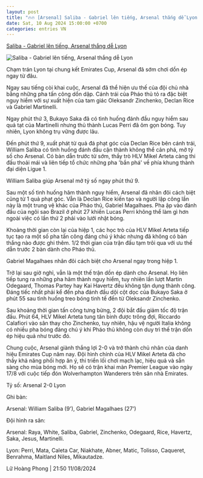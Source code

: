 ```yaml
---
layout: post
title: "🔥🔥 [Arsenal] Saliba - Gabriel lên tiếng, Arsenal thắng dễ Lyon"
date: Sat, 10 Aug 2024 15:00:00 +0700
categories: entries VN
---
```

[Saliba - Gabriel lên tiếng, Arsenal thắng dễ Lyon](https://www.tinthethao.com.vn/saliba-gabriel-len-tieng-arsenal-thang-de-lyon-d774053.html)

![Saliba - Gabriel lên tiếng, Arsenal thắng dễ Lyon](https://media.tinthethao.com.vn/resize/534x280/files/bongda/2024/08/11/saliba-gabriel-len-tieng-arsenal-thang-de-lyon-1723387827257jpg.jpg)

Chạm trán Lyon tại chung kết Emirates Cup, Arsenal đã sớm chơi dồn ép ngay từ đâu.

Ngay sau tiếng còi khai cuộc, Arsenal đã thể hiện ưu thế của đội chủ nhà bằng những pha tấn công dồn dập. Cánh trái của Pháo thủ tỏ ra đặc biệt nguy hiểm với sự xuất hiện của tam giác Oleksandr Zinchenko, Declan Rice và Gabriel Martinelli.

Ngay phút thứ 3, Bukayo Saka đã có tình huống đánh đầu nguy hiểm sau quả tạt của Martinelli nhưng thủ thành Lucas Perri đã ôm gọn bóng. Tuy nhiên, Lyon không trụ vững được lâu.

Đến phút thứ 9, xuất phát từ quả đá phạt góc của Declan Rice bên cánh trái, William Saliba có tình huống đánh đầu cận thành không thể cản phá, mở tỷ số cho Arsenal. Có bàn dẫn trước từ sớm, thầy trò HLV Mikel Arteta càng thi đấu thoải mái và liên tiếp tổ chức những pha 'bắn phá' về phía khung thành đại diện Ligue 1.

William Saliba giúp Arsenal mở tỷ số ngay phút thứ 9.

Sau một số tình huống hãm thành nguy hiểm, Arsenal đã nhân đôi cách biệt cũng từ 1 quả phạt góc. Vẫn là Declan Rice kiến tạo và người lập công lần này là một trung vệ khác của Pháo thủ, Gabriel Magalhaes. Pha ập vào đánh đầu của ngôi sao Brazil ở phút 27 khiến Lucas Perri không thể làm gì hơn ngoài việc có lần thứ 2 phải vào lưới nhặt bóng.

Khoảng thời gian còn lại của hiệp 1, các học trò của HLV Mikel Arteta tiếp tục tạo ra một số pha tấn công đáng chú ý khác nhưng đã không có bàn thắng nào được ghi thêm. 1/2 thời gian của trận đấu tạm trôi qua với ưu thế dẫn trước 2 bàn dành cho Pháo thủ.

Gabriel Magalhaes nhân đôi cách biệt cho Arsenal ngay trong hiệp 1.

Trở lại sau giờ nghỉ, vẫn là một thế trận dồn ép dành cho Arsenal. Họ liên tiếp tung ra những pha hãm thành nguy hiểm, tuy nhiên lần lượt Martin Odegaard, Thomas Partey hay Kai Havertz đều không tận dụng thành công. Đáng tiếc nhất phải kể đến pha đánh đầu dội cột dọc của Bukayo Saka ở phút 55 sau tình huống treo bóng tinh tế đến từ Oleksandr Zinchenko.

Sau khoảng thời gian tấn công tưng bừng, 2 đội bắt đầu giảm tốc độ trận đấu. Phút 64, HLV Mikel Arteta tung tân binh được trông đợi, Riccardo Calafiori vào sân thay cho Zinchenko, tuy nhiên, hậu vệ người Italia không có nhiều pha bóng đáng chú ý khi Pháo thủ không còn duy trì thế trận dồn ép hiệu quả như trước đó.

Chung cuộc, Arsenal giành thắng lợi 2-0 và trở thành chủ nhân của danh hiệu Emirates Cup năm nay. Đội hình chính của HLV Mikel Arteta đã cho thấy khả năng phối hợp ăn ý, thi triển lối chơi mạch lạc, hiệu quả và sẵn sàng cho mùa bóng mới. Họ sẽ có trận khai màn Premier League vào ngày 17/8 với cuộc tiếp đón Wolverhampton Wanderers trên sân nhà Emirates.

Tỷ số: Arsenal 2-0 Lyon

Ghi bàn:

Arsenal: William Saliba (9'), Gabriel Magalhaes (27')

Đội hình ra sân:

Arsenal: Raya, White, Saliba, Gabriel, Zinchenko, Odegaard, Rice, Havertz, Saka, Jesus, Martinelli.

Lyon: Perri, Mata, Caleta Car, Niakhate, Abner, Matic, Tolisso, Caqueret, Benrahma, Maitland Niles, Mikautadze.

Lữ Hoàng Phong | 21:50 11/08/2024

